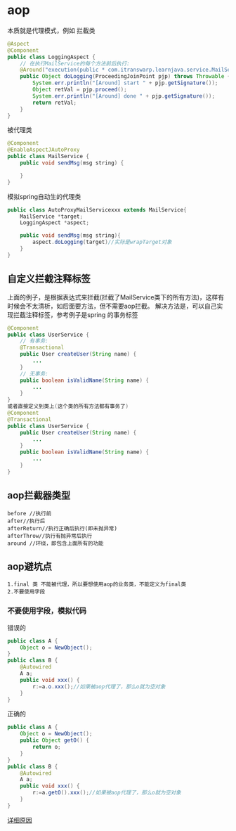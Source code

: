 # aop
本质就是代理模式，例如
拦截类
```java
@Aspect
@Component
public class LoggingAspect {
    // 在执行MailService的每个方法前后执行:
    @Around("execution(public * com.itranswarp.learnjava.service.MailService.*(..))")
    public Object doLogging(ProceedingJoinPoint pjp) throws Throwable {
        System.err.println("[Around] start " + pjp.getSignature());
        Object retVal = pjp.proceed();
        System.err.println("[Around] done " + pjp.getSignature());
        return retVal;
    }
}
```
被代理类
```java
@Component
@EnableAspectJAutoProxy
public class MailService {
    public void sendMsg(msg string) {

    }
}
```
模拟spring自动生的代理类
```java
public class AutoProxyMailServicexxx extends MailService{
    MailService *target;
    LoggingAspect *aspect;

    public void sendMsg(msg string){
        aspect.doLogging(target)//实际是wrapTarget对象
    }
}
```
## 自定义拦截注释标签
上面的例子，是根据表达式来拦截(拦截了MailService类下的所有方法)，这样有时候会不太清析，如后面要方法，但不需要aop拦截。
解决方法是，可以自己实现拦截注释标签，参考例子是spring 的事务标签
```java
@Component
public class UserService {
    // 有事务:
    @Transactional
    public User createUser(String name) {
        ...
    }
    // 无事务:
    public boolean isValidName(String name) {
        ...
    }
}
或者直接定义到类上(这个类的所有方法都有事务了)
@Component
@Transactional
public class UserService {
    public User createUser(String name) {
        ...
    }
    public boolean isValidName(String name) {
        ...
    }
}
```

## aop拦截器类型
```
before //执行前
after//执行后
afterReturn//执行正确后执行(即未抛异常)
afterThrow//执行有抛异常后执行
around //环绕，即包含上面所有的功能
```
## aop避坑点
```
1.final 类 不能被代理，所以要想使用aop的业务类，不能定义为final类
2.不要使用字段
```
### 不要使用字段，模拟代码
错误的
```java
public class A {
    Object o = NewObject();
}
public class B {
    @Autowired
    A a;
    public void xxx() {
        r:=a.o.xxx();//如果被aop代理了，那么o就为空对象
    }
}
```
正确的
```java
public class A {
    Object o = NewObject();
    public Object getO() {
        return o;
    }
}
public class B {
    @Autowired
    A a;
    public void xxx() {
        r:=a.getO().xxx();//如果被aop代理了，那么o就为空对象
    }
}
```
[详细原因](https://www.liaoxuefeng.com/wiki/1252599548343744/1339039378571298#0)